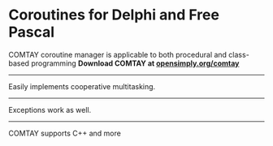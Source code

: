 # Coroutines for Delphi and Free Pascal
COMTAY coroutine manager is applicable to both procedural and class-based programming 
**Download COMTAY at [opensimply.org/comtay](https://opensimply.org/comtay/)**
***
Easily implements cooperative multitasking. 
***
Exceptions work as well.
***
COMTAY supports C++ and more
